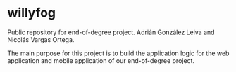 # willyfog
Public repository for end-of-degree project. Adrián González Leiva and Nicolás Vargas Ortega. 

The main purpose for this project is to build the application logic for the web application and mobile application of our end-of-degree project.

